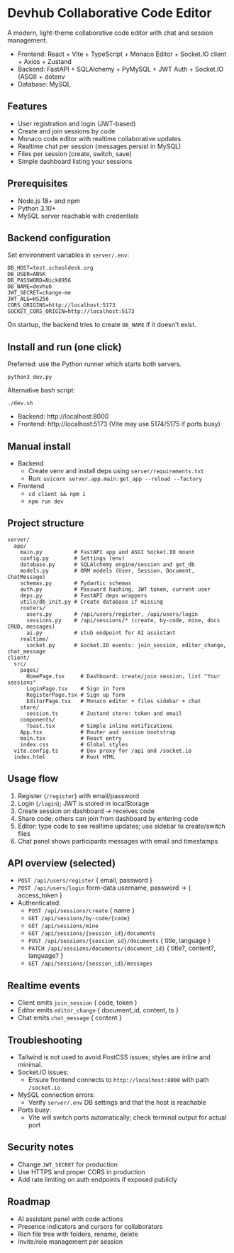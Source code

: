 # Devhub Collaborative Code Editor

A modern, light-theme collaborative code editor with chat and session management.

- Frontend: React + Vite + TypeScript + Monaco Editor + Socket.IO client + Axios + Zustand
- Backend: FastAPI + SQLAlchemy + PyMySQL + JWT Auth + Socket.IO (ASGI) + dotenv
- Database: MySQL

## Features
- User registration and login (JWT-based)
- Create and join sessions by code
- Monaco code editor with realtime collaborative updates
- Realtime chat per session (messages persist in MySQL)
- Files per session (create, switch, save)
- Simple dashboard listing your sessions

## Prerequisites
- Node.js 18+ and npm
- Python 3.10+
- MySQL server reachable with credentials

## Backend configuration
Set environment variables in `server/.env`:

```
DB_HOST=test.schooldesk.org
DB_USER=ANSK
DB_PASSWORD=Nick8956
DB_NAME=devhub
JWT_SECRET=change-me
JWT_ALG=HS256
CORS_ORIGINS=http://localhost:5173
SOCKET_CORS_ORIGIN=http://localhost:5173
```

On startup, the backend tries to create `DB_NAME` if it doesn't exist.

## Install and run (one click)
Preferred: use the Python runner which starts both servers.

```
python3 dev.py
```

Alternative bash script:

```
./dev.sh
```

- Backend: http://localhost:8000
- Frontend: http://localhost:5173 (Vite may use 5174/5175 if ports busy)

## Manual install
- Backend
  - Create venv and install deps using `server/requirements.txt`
  - Run: `uvicorn server.app.main:get_app --reload --factory`
- Frontend
  - `cd client && npm i`
  - `npm run dev`

## Project structure

```
server/
  app/
    main.py          # FastAPI app and ASGI Socket.IO mount
    config.py        # Settings (env)
    database.py      # SQLAlchemy engine/session and get_db
    models.py        # ORM models (User, Session, Document, ChatMessage)
    schemas.py       # Pydantic schemas
    auth.py          # Password hashing, JWT token, current user
    deps.py          # FastAPI deps wrappers
    utils/db_init.py # Create database if missing
    routers/
      users.py       # /api/users/register, /api/users/login
      sessions.py    # /api/sessions/* (create, by-code, mine, docs CRUD, messages)
      ai.py          # stub endpoint for AI assistant
    realtime/
      socket.py      # Socket.IO events: join_session, editor_change, chat_message
client/
  src/
    pages/
      HomePage.tsx     # Dashboard: create/join session, list "Your sessions"
      LoginPage.tsx    # Sign in form
      RegisterPage.tsx # Sign up form
      EditorPage.tsx   # Monaco editor + files sidebar + chat
    store/
      session.ts       # Zustand store: token and email
    components/
      Toast.tsx        # Simple inline notifications
    App.tsx            # Router and session bootstrap
    main.tsx           # React entry
    index.css          # Global styles
  vite.config.ts       # Dev proxy for /api and /socket.io
  index.html           # Root HTML
```

## Usage flow
1. Register (`/register`) with email/password
2. Login (`/login`); JWT is stored in localStorage
3. Create session on dashboard → receives code
4. Share code; others can join from dashboard by entering code
5. Editor: type code to see realtime updates; use sidebar to create/switch files
6. Chat panel shows participants messages with email and timestamps

## API overview (selected)
- `POST /api/users/register` { email, password }
- `POST /api/users/login` form-data username, password → { access_token }
- Authenticated:
  - `POST /api/sessions/create` { name }
  - `GET /api/sessions/by-code/{code}`
  - `GET /api/sessions/mine`
  - `GET /api/sessions/{session_id}/documents`
  - `POST /api/sessions/{session_id}/documents` { title, language }
  - `PATCH /api/sessions/documents/{document_id}` { title?, content?, language? }
  - `GET /api/sessions/{session_id}/messages`

## Realtime events
- Client emits `join_session` { code, token }
- Editor emits `editor_change` { document_id, content, ts }
- Chat emits `chat_message` { content }

## Troubleshooting
- Tailwind is not used to avoid PostCSS issues; styles are inline and minimal.
- Socket.IO issues:
  - Ensure frontend connects to `http://localhost:8000` with path `/socket.io`
- MySQL connection errors:
  - Verify `server/.env` DB settings and that the host is reachable
- Ports busy:
  - Vite will switch ports automatically; check terminal output for actual port

## Security notes
- Change `JWT_SECRET` for production
- Use HTTPS and proper CORS in production
- Add rate limiting on auth endpoints if exposed publicly

## Roadmap
- AI assistant panel with code actions
- Presence indicators and cursors for collaborators
- Rich file tree with folders, rename, delete
- Invite/role management per session
